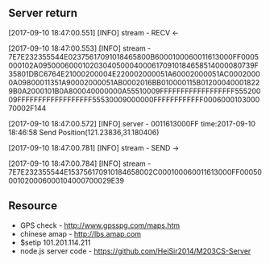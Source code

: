 ## Server return
  
[2017-09-10 18:47:00.551] [INFO] stream - RECV <- 
  
[2017-09-10 18:47:00.553] [INFO] stream - 7E7E232355544E02375617091018465800B6000100060011613000FF0005000102A095000600010203040500040006170910184658514000080739F35801DBC6764E21000200004E220002000051A60002000051AC00020000A09800011351A90002000051AB0002016BB010000115B012000400018229B0A2000101B0A800040000000A55510009FFFFFFFFFFFFFFFFFF55520009FFFFFFFFFFFFFFFFFF55530009000000FFFFFFFFFFFF000600010300070002F144
  
[2017-09-10 18:47:00.572] [INFO] server - 0011613000FF time:2017-09-10 18:46:58 Send Position(121.23836,31.180406)
  
[2017-09-10 18:47:00.781] [INFO] stream - SEND ->
  
[2017-09-10 18:47:00.784] [INFO] stream - 7E7E232355544E153756170910184658002C000100060011613000FF00050001020006000104000700029E39

## Resource
* GPS check - http://www.gpsspg.com/maps.htm
* chinese amap - http://lbs.amap.com
* $setip 101.201.114.211
* node.js server code - https://github.com/HeiSir2014/M203CS-Server
